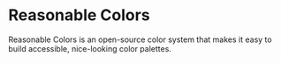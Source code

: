 # Reasonable Colors
Reasonable Colors is an open-source color system that makes it easy to build accessible, nice-looking color palettes.